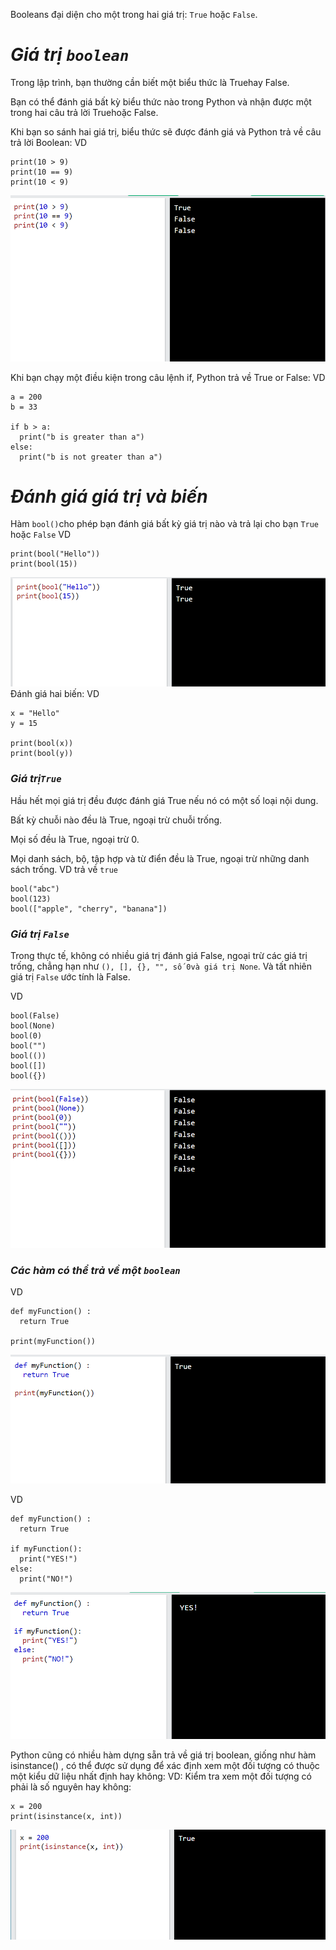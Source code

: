 Booleans đại diện cho một trong hai giá trị: `True` hoặc `False`.
# ***Giá trị `boolean`***
Trong lập trình, bạn thường cần biết một biểu thức là Truehay False.

Bạn có thể đánh giá bất kỳ biểu thức nào trong Python và nhận được một trong hai câu trả lời Truehoặc False.

Khi bạn so sánh hai giá trị, biểu thức sẽ được đánh giá và Python trả về câu trả lời Boolean:
VD
```
print(10 > 9)
print(10 == 9)
print(10 < 9)
```
![ima](../IMG/42.png)

Khi bạn chạy một điều kiện trong câu lệnh if, Python trả về True or False:
VD
```
a = 200
b = 33

if b > a:
  print("b is greater than a")
else:
  print("b is not greater than a")
```

# ***Đánh giá giá trị và biến***
Hàm `bool()`cho phép bạn đánh giá bất kỳ giá trị nào và trả lại cho bạn `True` hoặc `False`
VD
```
print(bool("Hello"))
print(bool(15))
```
![ima](../IMG/43.png)
Đánh giá hai biến:
VD
```
x = "Hello"
y = 15

print(bool(x))
print(bool(y))
```
### ***Giá trị`True`***
Hầu hết mọi giá trị đều được đánh giá True nếu nó có một số loại nội dung.

Bất kỳ chuỗi nào đều là True, ngoại trừ chuỗi trống.

Mọi số đều là True, ngoại trừ 0.

Mọi danh sách, bộ, tập hợp và từ điển đều là True, ngoại trừ những danh sách trống.
VD trả về `true`
```
bool("abc")
bool(123)
bool(["apple", "cherry", "banana"])
```
### ***Giá trị `False`***
Trong thực tế, không có nhiều giá trị đánh giá False, ngoại trừ các giá trị trống, chẳng hạn như `(), [], {}, "", số 0và giá trị None`. Và tất nhiên giá trị `False` ước tính là False.

VD
```
bool(False)
bool(None)
bool(0)
bool("")
bool(())
bool([])
bool({})
```
![ima](../IMG/44.png)
### ***Các hàm có thể trả về một `boolean`***
VD
```
def myFunction() :
  return True

print(myFunction())
```
![ima](../IMG/45.png)

VD
```
def myFunction() :
  return True

if myFunction():
  print("YES!")
else:
  print("NO!")
```
![ima](../IMG/46.png)

Python cũng có nhiều hàm dựng sẵn trả về giá trị boolean, giống như hàm isinstance() , có thể được sử dụng để xác định xem một đối tượng có thuộc một kiểu dữ liệu nhất định hay không:
VD: Kiểm tra xem một đối tượng có phải là số nguyên hay không:
```
x = 200
print(isinstance(x, int))
```
![ima](../IMG/47.png)